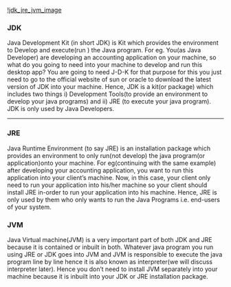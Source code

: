 [!jdk_jre_jvm_image](./jdk_jre_jvm.png)

### JDK
Java Development Kit (in short JDK) is Kit which provides the environment to Develop and execute(run ) the Java program. For eg. You(as Java Developer) are developing an accounting application on your machine, so what do you going to need into your machine to develop and run this desktop app? You are going to need J-D-K for that purpose for this you just need to go to the official website of sun or oracle to download the latest version of JDK into your machine.
Hence, JDK is a kit(or package) which includes two things i) Development Tools(to provide an environment to develop your java programs) and ii) JRE (to execute your java program). JDK is only used by Java Developers.

***

### JRE
   Java Runtime Environment (to say JRE) is an installation package which provides an environment to only run(not develop) the java program(or application)onto your machine. For eg(continuing with the same example) after developing your accounting application, you want to run this application into your client’s machine. Now, in this case, your client only need to run your application into his/her machine so your client should install JRE in-order to run your application into his machine.
Hence, JRE is only used by them who only wants to run the Java Programs i.e. end-users of your system.

### JVM
   Java Virtual machine(JVM) is a very important part of both JDK and JRE because it is contained or inbuilt in both. Whatever java program you run using JRE or JDK goes into JVM and JVM is responsible to execute the java program line by line hence it is also known as interpreter(we will discuss interpreter later). Hence you don’t need to install JVM separately into your machine because it is inbuilt into your JDK or JRE installation package.


